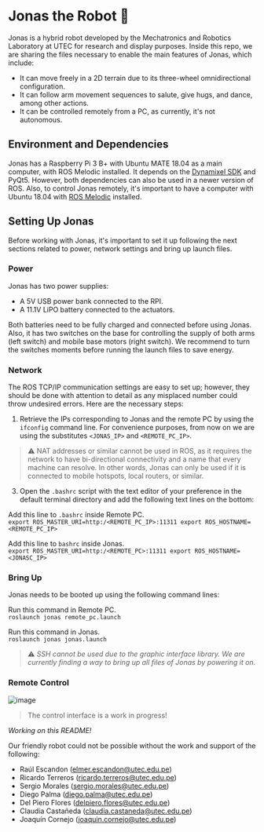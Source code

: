 # Jonas the Robot 🤖
Jonas is a hybrid robot developed by the Mechatronics and Robotics Laboratory at UTEC for research and display purposes. Inside this repo, we are sharing the files necessary to enable the main features of Jonas, which include: 

- It can move freely in a 2D terrain due to its three-wheel omnidirectional configuration. 
- It can follow arm movement sequences to salute, give hugs, and dance, among other actions.
- It can be controlled remotely from a PC, as currently, it's not autonomous.  


## Environment and Dependencies

Jonas has a Raspberry Pi 3 B+ with Ubuntu MATE 18.04 as a main computer, with ROS Melodic installed. It depends on the [Dynamixel SDK](https://github.com/ROBOTIS-GIT/DynamixelSDK) and PyQt5. However, both dependencies can also be used in a newer version of ROS. Also, to control Jonas remotely, it's important to have a computer with Ubuntu 18.04 with [ROS Melodic](http://wiki.ros.org/melodic/Installation/Ubuntu) installed. 


## Setting Up Jonas

Before working with Jonas, it's important to set it up following the next sections related to power, network settings and bring up launch files. 

### Power

Jonas has two power supplies:
- A 5V USB power bank connected to the RPI. 
- A 11.1V LiPO battery connected to the actuators.

Both batteries need to be fully charged and connected before using Jonas. Also, it has two switches on the base for controlling the supply of both arms (left switch) and mobile base motors (right switch). We recommend to turn the switches moments before running the launch files to save energy. 


### Network

The ROS TCP/IP communication settings are easy to set up; however, they should be done with attention to detail as any misplaced number could throw undesired errors. Here are the necessary steps: 

1. Retrieve the IPs corresponding to Jonas and the remote PC by using the `ifconfig` command line. For convenience purposes, from now on we are using the substitutes `<JONAS_IP>` and `<REMOTE_PC_IP>`. 
> ⚠️ NAT addresses or similar cannot be used in ROS, as it requires the network to have bi-directional connectivity and a name that every machine can resolve. In other words, Jonas can only be used if it is connected to mobile hotspots, local routers, or similar.  

3. Open the `.bashrc` script with the text editor of your preference in the default terminal directory and add the following text lines on the bottom:

Add this line to `.bashrc` inside Remote PC. \
`export ROS_MASTER_URI=http:/<REMOTE_PC_IP>:11311
export ROS_HOSTNAME=<REMOTE_PC_IP>`

Add this line to `bashrc` inside Jonas.\
`export ROS_MASTER_URI=http:/<REMOTE_PC>:11311
export ROS_HOSTNAME=<JONASC_IP>`


### Bring Up
Jonas needs to be booted up using the following command lines:

Run this command in Remote PC.\
`roslaunch jonas remote_pc.launch`

Run this command in Jonas.\
`roslaunch jonas jonas.launch`

> ⚠️ *SSH cannot be used due to the graphic interface library. We are currently finding a way to bring up all files of Jonas by powering it on.*

### Remote Control


![image](https://github.com/dumdumrobots/jonas/assets/77807539/c73df4a1-feee-4b7c-9d32-911ad46a58f6)

> The control interface is a work in progress!

*Working on this README!*

Our friendly robot could not be possible without the work and support of the following:
- Raúl Escandon (elmer.escandon@utec.edu.pe)
- Ricardo Terreros (ricardo.terreros@utec.edu.pe)
- Sergio Morales (sergio.morales@utec.edu.pe)
- Diego Palma (diego.palma@utec.edu.pe)
- Del Piero Flores (delpiero.flores@utec.edu.pe)
- Claudia Castañeda (claudia.castaneda@utec.edu.pe)
- Joaquín Cornejo (joaquin.cornejo@utec.edu.pe)
